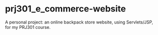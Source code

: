 # prj301_e_commerce-website
A personal project: an online backpack store website, using Servlets/JSP, for my PRJ301 course.
